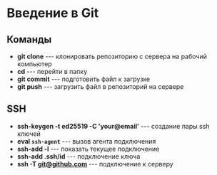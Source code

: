 # Введение в Git
## Команды
* **git clone** --- клонировать репозиторию с сервера на рабочий компьютер
* **cd** --- перейти в папку
* **git commit** --- подготовить файл к загрузке
* **git push** --- загрузить файл в репозиторий на сервере
## SSH
* **ssh-keygen -t ed25519 -C 'your@email'** --- создание пары ssh ключей
* **eval `ssh-agent`** --- вызов агента подключения
* **ssh-add -l** --- показать текущее подключение
* **ssh-add .ssh/id** --- подключение ключа
* **ssh -T git@github.com** --- подключение к серверу
